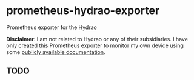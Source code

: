 # prometheus-hydrao-exporter

Prometheus exporter for the [Hydrao](https://www.hydrao.com)

**Disclaimer**: I am not related to Hydrao or any of their subsidiaries. I have only created this Prometheus exporter to monitor my own device using some [publicly available documentation](https://apidoc.hydrao.com).

## TODO
